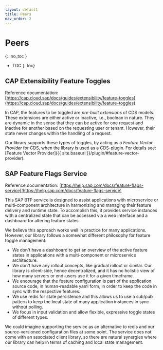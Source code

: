 ```yaml
---
layout: default
title: Peers
nav_order: 2
---
```


<!-- prettier-ignore-start -->
# Peers
{: .no_toc }
<!-- prettier-ignore-end -->

<!-- prettier-ignore -->
- TOC
{: toc}

## CAP Extensibility Feature Toggles

Reference documentation:
[https://cap.cloud.sap/docs/guides/extensibility/feature-toggles](https://cap.cloud.sap/docs/guides/extensibility/feature-toggles)

In CAP, the features to be toggled are _pre-built extensions_ of CDS models. These extensions are either active or
inactive, i.e., boolean in nature. They are dynamic in the sense that they can be active for one request and inactive
for another based on the requesting user or tenant. However, their state never changes within the handling of a
request.

Our library supports these types of toggles, by acting as a _Feature Vector Provider_ for CDS, when the library is used
as a CDS-plugin. For details see: [Feature Vector Provider]({{ site.baseurl }}/plugin/#feature-vector-provider).

## SAP Feature Flags Service

Reference documentation:
[https://help.sap.com/docs/feature-flags-service](https://help.sap.com/docs/feature-flags-service)

This SAP BTP service is designed to assist applications with microservice or multi-component architecture in harmonizing
and managing their feature delivery and runtime state. To accomplish this, it provides service instances with a
centralized state that can be accessed via a web interface and a dashboard for altering feature states.

We believe this approach works well in practice for many applications. However, our library follows a somewhat different
philosophy for feature toggle management:

- We don't have a dashboard to get an overview of the active feature states in applications with a multi-component or
  microservice architecture.
- We don't have any rollout concepts, like gradual rollout or similar. Our library is client-side, hence decentralized,
  and it has no holistic view of how many servers or end-users use it for a given timeframe.
- We encourage that the feature configuration is part of the application source code, in human-readable yaml form, in
  order to keep the code in sync with the respective features.
- We use redis for state persistence and this allows us to use a sub/pub pattern to keep the local state of many
  application instances in sync without polling.
- We focus in input validation and allow flexible, expressive toggle states of different types.

We could imagine supporting the service as an alternative to redis and our source-versioned configuration files at
some point. The service does not come with an associated client library, so there are natural synergies where our
library can help in terms of caching and local state management.
